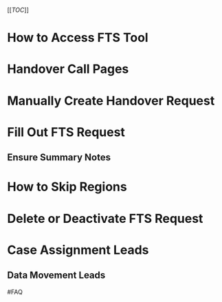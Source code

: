 [[_TOC_]]

# How to Access FTS Tool

# Handover Call Pages

# Manually Create Handover Request

# Fill Out FTS Request
## Ensure Summary Notes

# How to Skip Regions

# Delete or Deactivate FTS Request

# Case Assignment Leads

## Data Movement Leads

#FAQ